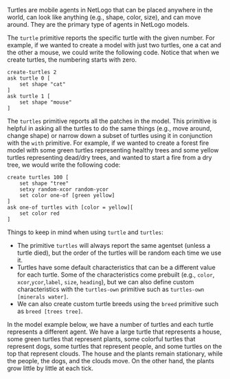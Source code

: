 ﻿Turtles are mobile agents in NetLogo that can be placed anywhere in the world, can look like anything (e.g., shape, color, size), and can move around. They are the primary type of agents in NetLogo models. 



The `turtle` primitive reports the specific turtle with the given number. For example, if we wanted to create a model with just two turtles, one a cat and the other a mouse, we could write the following code. Notice that when we create turtles, the numbering starts with zero.



```
create-turtles 2
ask turtle 0 [
	set shape "cat"
]
ask turtle 1 [
	set shape "mouse"
]
```

 

The `turtles` primitive reports all the patches in the model. This primitive is helpful in asking all the turtles to do the same things (e.g., move around, change shape) or narrow down a subset of turtles using it in conjunction with the `with` primitive. For example, if we wanted to create a forest fire model with some green turtles representing healthy trees and some yellow turtles representing dead/dry trees, and wanted to start a fire from a dry tree, we would write the following code:



```
create turtles 100 [
	set shape "tree"
	setxy random-xcor random-ycor
	set color one-of [green yellow]
]
ask one-of turtles with [color = yellow][
	set color red
]
```



Things to keep in mind when using `turtle` and `turtles`:

* The primitive `turtles` will always report the same agentset (unless a turtle died), but the order of the turtles will be random each time we use it.
* Turtles have some default characteristics that can be a different value for each turtle. Some of the characteristics come prebuilt (e.g., `color`, `xcor`,`ycor`,`label`, `size`, `heading`), but we can also define custom characteristics with the `turtles-own` primitive such as `turtles-own [minerals water]`.
* We can also create custom turtle breeds using the `breed` primitive such as `breed [trees tree]`.



In the model example below, we have a number of turtles and each turtle represents a different agent. We have a large turtle that represents a house, some green turtles that represent plants, some colorful turtles that represent dogs, some turtles that represent people, and some turtles on the top that represent clouds. The house and the plants remain stationary, while the people, the dogs, and the clouds move. On the other hand, the plants grow little by little at each tick. 